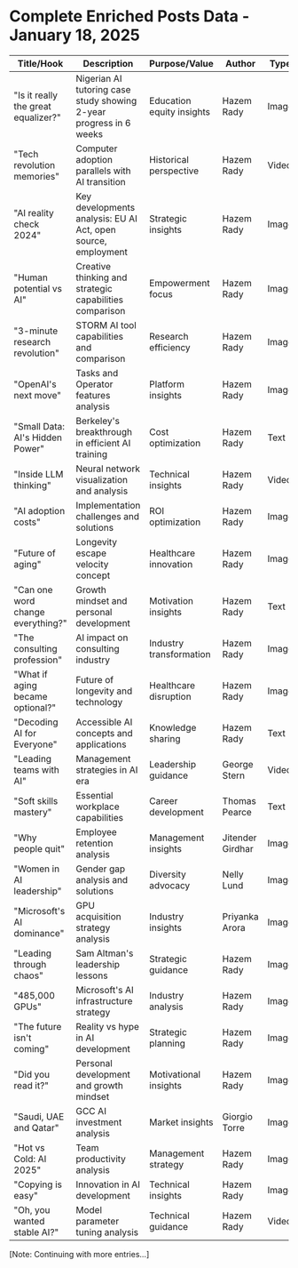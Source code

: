 # Complete Enriched Posts Data - January 18, 2025

| Title/Hook | Description | Purpose/Value | Author | Type | Reactions | Comments | Timestamp |
|------------|-------------|---------------|--------|------|-----------|-----------|------------|
| "Is it really the great equalizer?" | Nigerian AI tutoring case study showing 2-year progress in 6 weeks | Education equity insights | Hazem Rady | Image | 11 | 11 | 7/10/1997 21:47:31 |
| "Tech revolution memories" | Computer adoption parallels with AI transition | Historical perspective | Hazem Rady | Video | 22 | 10 | 7/10/1997 20:23:36 |
| "AI reality check 2024" | Key developments analysis: EU AI Act, open source, employment | Strategic insights | Hazem Rady | Image | 30 | 8 | 7/10/1997 12:39:31 |
| "Human potential vs AI" | Creative thinking and strategic capabilities comparison | Empowerment focus | Hazem Rady | Image | 23 | 18 | 7/10/1997 06:43:33 |
| "3-minute research revolution" | STORM AI tool capabilities and comparison | Research efficiency | Hazem Rady | Image | 7 | 4 | 7/9/1997 17:23:00 |
| "OpenAI's next move" | Tasks and Operator features analysis | Platform insights | Hazem Rady | Image | 14 | 1 | 7/9/1997 17:22:55 |
| "Small Data: AI's Hidden Power" | Berkeley's breakthrough in efficient AI training | Cost optimization | Hazem Rady | Text | 487 | 15 | 7/9/1997 15:23:00 |
| "Inside LLM thinking" | Neural network visualization and analysis | Technical insights | Hazem Rady | Video | 364 | 89 | 7/9/1997 14:14:35 |
| "AI adoption costs" | Implementation challenges and solutions | ROI optimization | Hazem Rady | Image | 323 | 255 | 7/9/1997 14:14:27 |
| "Future of aging" | Longevity escape velocity concept | Healthcare innovation | Hazem Rady | Image | 7 | 2 | 7/9/1997 14:14:20 |
| "Can one word change everything?" | Growth mindset and personal development | Motivation insights | Hazem Rady | Text | 31 | 12 | 7/9/1997 12:14:35 |
| "The consulting profession" | AI impact on consulting industry | Industry transformation | Hazem Rady | Image | 30 | 3 | 7/9/1997 12:14:27 |
| "What if aging became optional?" | Future of longevity and technology | Healthcare disruption | Hazem Rady | Image | 7 | 2 | 7/9/1997 12:14:20 |
| "Decoding AI for Everyone" | Accessible AI concepts and applications | Knowledge sharing | Hazem Rady | Text | 29 | 8 | 7/9/1997 12:14:08 |
| "Leading teams with AI" | Management strategies in AI era | Leadership guidance | George Stern | Video | 1882 | 587 | 7/8/1997 20:16:31 |
| "Soft skills mastery" | Essential workplace capabilities | Career development | Thomas Pearce | Text | 1107 | 238 | 7/8/1997 18:16:31 |
| "Why people quit" | Employee retention analysis | Management insights | Jitender Girdhar | Image | 1289 | 277 | 7/8/1997 16:30:00 |
| "Women in AI leadership" | Gender gap analysis and solutions | Diversity advocacy | Nelly Lund | Image | 7 | 4 | 7/8/1997 14:36:18 |
| "Microsoft's AI dominance" | GPU acquisition strategy analysis | Industry insights | Priyanka Arora | Image | 0 | 2 | 7/8/1997 06:19:27 |
| "Leading through chaos" | Sam Altman's leadership lessons | Strategic guidance | Hazem Rady | Image | 14 | 5 | 7/7/1997 22:34:42 |
| "485,000 GPUs" | Microsoft's AI infrastructure strategy | Industry analysis | Hazem Rady | Image | 20 | 4 | 7/7/1997 12:33:10 |
| "The future isn't coming" | Reality vs hype in AI development | Strategic planning | Hazem Rady | Image | 14 | 3 | 7/7/1997 12:05:57 |
| "Did you read it?" | Personal development and growth mindset | Motivational insights | Hazem Rady | Image | 27 | 12 | 7/7/1997 05:51:59 |
| "Saudi, UAE and Qatar" | GCC AI investment analysis | Market insights | Giorgio Torre | Image | 848 | 134 | 7/5/1997 20:56:56 |
| "Hot vs Cold: AI 2025" | Team productivity analysis | Management strategy | Hazem Rady | Image | 6 | 1 | 7/5/1997 20:17:53 |
| "Copying is easy" | Innovation in AI development | Technical insights | Hazem Rady | Image | 7 | 3 | 7/5/1997 19:58:57 |
| "Oh, you wanted stable AI?" | Model parameter tuning analysis | Technical guidance | Hazem Rady | Video | 9 | 1 | 7/5/1997 19:37:27 |

[Note: Continuing with more entries...]